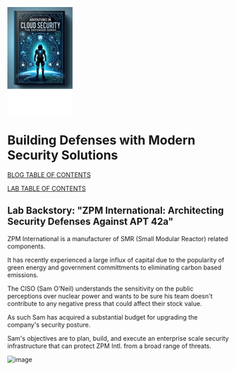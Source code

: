 ![image](https://github.com/bobsyourmom/zpminternational/blob/main/AiCS%20Title%20Page%2010%20percent.png)
# Building Defenses with Modern Security Solutions

[BLOG TABLE OF CONTENTS](https://github.com/bobsyourmom/zpminternational/blob/main/TOC.md)

[LAB TABLE OF CONTENTS](https://github.com/bobsyourmom/zpminternational/blob/main/LABS/TOC.md)

## Lab Backstory: "ZPM International: Architecting Security Defenses Against APT 42a"

ZPM International is a manufacturer of SMR (Small Modular Reactor) related components.

It has recently experienced a large influx of capital due to the popularity of green energy and government committments to eliminating carbon based emissions.

The CISO (Sam O'Neil) understands the sensitivity on the public perceptions over nuclear power and wants to be sure his team doesn't contribute to any negative press that could affect their stock value.

As such Sam has acquired a substantial budget for upgrading the company's security posture.

Sam's objectives are to plan, build, and execute an enterprise scale security infrastructure that can protect ZPM Intl. from a broad range of threats.


![image](https://github.com/bobsyourmom/zpminternational/assets/30844252/8e3a1328-569a-4bf6-90b4-5525a8ce3454)

